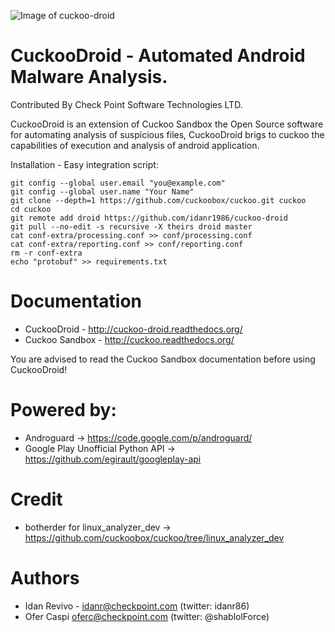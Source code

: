 ![Image of cuckoo-droid](https://github.com/idanr1986/cuckoo-droid/blob/master/documentation/book/src/_images/logo/cuckoo.png?raw=true)


CuckooDroid - Automated Android Malware Analysis.
=================================================
Contributed By Check Point Software Technologies LTD.

CuckooDroid is an extension of Cuckoo Sandbox the Open Source software for automating analysis of suspicious files, CuckooDroid brigs to cuckoo the capabilities of execution and analysis of android application.

Installation - Easy integration script:

    git config --global user.email "you@example.com"
    git config --global user.name "Your Name"
    git clone --depth=1 https://github.com/cuckoobox/cuckoo.git cuckoo
    cd cuckoo
    git remote add droid https://github.com/idanr1986/cuckoo-droid
    git pull --no-edit -s recursive -X theirs droid master 
    cat conf-extra/processing.conf >> conf/processing.conf
    cat conf-extra/reporting.conf >> conf/reporting.conf
    rm -r conf-extra
    echo "protobuf" >> requirements.txt

Documentation
=============
- CuckooDroid - http://cuckoo-droid.readthedocs.org/
- Cuckoo Sandbox - http://cuckoo.readthedocs.org/

You are advised to read the Cuckoo Sandbox documentation before using CuckooDroid!

Powered by:
===========
- Androguard -> https://code.google.com/p/androguard/
- Google Play Unofficial Python API -> https://github.com/egirault/googleplay-api

Credit 
======
- botherder for linux_analyzer_dev -> https://github.com/cuckoobox/cuckoo/tree/linux_analyzer_dev

Authors
=======
- Idan Revivo - idanr@checkpoint.com (twitter: idanr86)
- Ofer Caspi oferc@checkpoint.com (twitter: @shablolForce)

